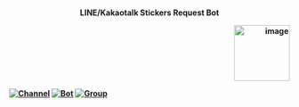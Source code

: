 <h4> <div align="center"> 
  
  **LINE/Kakaotalk Stickers Request Bot**
</div><div align="right">

  [<img width="100" alt="image" src="https://telegra.ph/file/6e89937c400e20dee9906.jpg">](https://telegram.me/MaximXBots) </div>
 
 
[![Channel](https://img.shields.io/badge/Channel-2CA5E0?style=for-the-badge&logo=telegram&logoColor=white)](https://telegram.me/MaximXSticker) [![Bot](https://img.shields.io/badge/Bot-2CA5E0?style=for-the-badge&logo=telegram&logoColor=white)](https://telegram.me/LineStickerxBot) [![Group](https://img.shields.io/badge/Group-2CA5E0?style=for-the-badge&logo=telegram&logoColor=white)](https://telegram.me/MaximXGroup) 
</div></h3>
